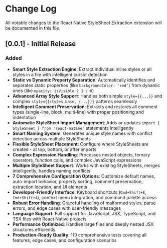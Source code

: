 # Change Log

All notable changes to the React Native StyleSheet Extraction extension will be documented in this file.

## [0.0.1] - Initial Release

### Added

- **Smart Style Extraction Engine**: Extract individual inline styles or all styles in a file with intelligent cursor detection
- **Static vs Dynamic Property Separation**: Automatically identifies and separates static properties (like `backgroundColor: 'red'`) from dynamic ones (like `opacity: isVisible ? 1 : 0`)
- **Advanced Array Style Support**: Handles both simple `style={{...}}` and complex `style={[styles.base, {...}]}` patterns seamlessly
- **Intelligent Comment Preservation**: Extracts and restores all comment types (single-line, block, multi-line) with proper positioning and indentation
- **Automatic StyleSheet Import Management**: Adds or updates `import { StyleSheet } from 'react-native'` statements intelligently
- **Smart Naming System**: Generates unique style names with conflict detection across multiple StyleSheets
- **Flexible StyleSheet Placement**: Configure where StyleSheets are created - at top, bottom, or after imports
- **Complex Expression Handling**: Processes nested objects, ternary operators, function calls, and complex JavaScript expressions
- **Multiple StyleSheet Support**: Works with existing StyleSheets, merges intelligently, handles naming conflicts
- **7 Comprehensive Configuration Options**: Customize default names, auto-import behavior, property sorting, comment preservation, extraction location, and UI elements
- **Developer-Friendly Interface**: Keyboard shortcuts (`Cmd+Shift+E`, `Cmd+Shift+A`), context menu integration, and command palette access
- **Robust Error Handling**: Graceful handling of malformed styles, parse errors, and edge cases with user-friendly messages
- **Language Support**: Full support for JavaScript, JSX, TypeScript, and TSX files with React Native projects
- **Performance Optimized**: Handles large files and deeply nested JSX structures efficiently
- **Production-Ready Quality**: 119 comprehensive tests covering all features, edge cases, and configuration scenarios
